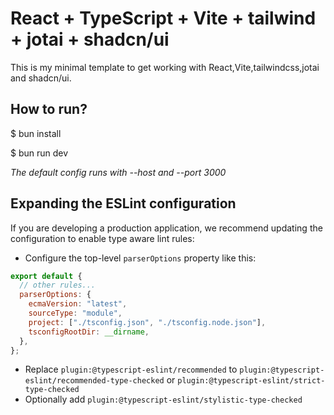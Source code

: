 # React + TypeScript + Vite + tailwind + jotai + shadcn/ui

This is my minimal template to get working with React,Vite,tailwindcss,jotai and shadcn/ui.

## How to run?

$ bun install

$ bun run dev

_The default config runs with --host and --port 3000_

## Expanding the ESLint configuration

If you are developing a production application, we recommend updating the configuration to enable type aware lint rules:

- Configure the top-level `parserOptions` property like this:

```js
export default {
  // other rules...
  parserOptions: {
    ecmaVersion: "latest",
    sourceType: "module",
    project: ["./tsconfig.json", "./tsconfig.node.json"],
    tsconfigRootDir: __dirname,
  },
};
```

- Replace `plugin:@typescript-eslint/recommended` to `plugin:@typescript-eslint/recommended-type-checked` or `plugin:@typescript-eslint/strict-type-checked`
- Optionally add `plugin:@typescript-eslint/stylistic-type-checked`
